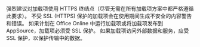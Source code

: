 强烈建议对加载项使用 HTTPS 终结点（尽管无需在所有加载项方案中都严格遵循此要求）。 不受 SSL (HTTPS) 保护的加载项会在使用期间生成不安全的内容警告和错误。 如果计划在 Office Online 中运行加载项或将加载项发布到 AppSource，加载项必须受 SSL 保护。 如果加载项访问外部数据和服务，应受 SSL 保护，以保护传输中的数据。 

